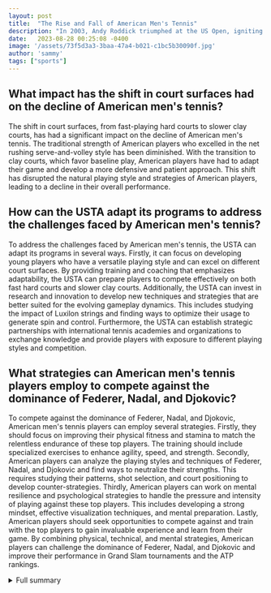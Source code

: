 ```yaml
---
layout: post
title:  "The Rise and Fall of American Men's Tennis"
description: "In 2003, Andy Roddick triumphed at the US Open, igniting hopes of a new American tennis era. However, the current state of American men's tennis tells a different story."
date:   2023-08-28 00:25:08 -0400
image: '/assets/73f5d3a3-3baa-47a4-b021-c1bc5b30090f.jpg'
author: 'sammy'
tags: ["sports"]
---
```


## What impact has the shift in court surfaces had on the decline of American men's tennis?
The shift in court surfaces, from fast-playing hard courts to slower clay courts, has had a significant impact on the decline of American men's tennis. The traditional strength of American players who excelled in the net rushing serve-and-volley style has been diminished. With the transition to clay courts, which favor baseline play, American players have had to adapt their game and develop a more defensive and patient approach. This shift has disrupted the natural playing style and strategies of American players, leading to a decline in their overall performance.

## How can the USTA adapt its programs to address the challenges faced by American men's tennis?
To address the challenges faced by American men's tennis, the USTA can adapt its programs in several ways. Firstly, it can focus on developing young players who have a versatile playing style and can excel on different court surfaces. By providing training and coaching that emphasizes adaptability, the USTA can prepare players to compete effectively on both fast hard courts and slower clay courts. Additionally, the USTA can invest in research and innovation to develop new techniques and strategies that are better suited for the evolving gameplay dynamics. This includes studying the impact of Luxilon strings and finding ways to optimize their usage to generate spin and control. Furthermore, the USTA can establish strategic partnerships with international tennis academies and organizations to exchange knowledge and provide players with exposure to different playing styles and competition.

## What strategies can American men's tennis players employ to compete against the dominance of Federer, Nadal, and Djokovic?
To compete against the dominance of Federer, Nadal, and Djokovic, American men's tennis players can employ several strategies. Firstly, they should focus on improving their physical fitness and stamina to match the relentless endurance of these top players. The training should include specialized exercises to enhance agility, speed, and strength. Secondly, American players can analyze the playing styles and techniques of Federer, Nadal, and Djokovic and find ways to neutralize their strengths. This requires studying their patterns, shot selection, and court positioning to develop counter-strategies. Thirdly, American players can work on mental resilience and psychological strategies to handle the pressure and intensity of playing against these top players. This includes developing a strong mindset, effective visualization techniques, and mental preparation. Lastly, American players should seek opportunities to compete against and train with the top players to gain invaluable experience and learn from their game. By combining physical, technical, and mental strategies, American players can challenge the dominance of Federer, Nadal, and Djokovic and improve their performance in Grand Slam tournaments and the ATP rankings.

<details>
  <summary>Full summary</summary>
The rise and fall of American men's tennis has been a tale of triumph and challenges. It all began with Andy Roddick's remarkable victory at the 2003 US Open, where he showcased immense talent and ignited hopes of a new American tennis era. Little did we know that Roddick would be the last American man to secure a Grand Slam title.<br><br>In recent years, the dominance of Roger Federer, Rafael Nadal, and Novak Djokovic has overshadowed the American presence in the Grand Slam tournaments. These three tennis legends have claimed an astounding 83% of the last 66 Majors, with eight instances of winning all four Grand Slams in a single year.<br><br>The United States Tennis Association (USTA) has actively pursued the development of young talent through various programs. The national pathway program provides a structured approach to guide promising players towards success. Additionally, initiatives like Team Challenge, Junior Team Tennis, and Junior Circuit offer young athletes critical exposure and competitive experiences.<br><br>Despite the USTA's dedicated efforts, American men face significant challenges in the ATP rankings. Currently, not a single American man is placed within the top 20. This unrepresented status in the ATP top 10 is a wake-up call for American tennis. The absence of American men in the top 20 was further solidified by John Isner's first-round exit to Vasek Pospisil in the Rogers Cup.<br><br>There are several reasons behind the decline of American men's tennis. Firstly, there has been a shift in court surfaces from fast-playing hard courts to clay, a slower surface that favors baseline play. This transition has affected the traditional strength of American players who thrived in the net rushing serve-and-volley style. Additionally, the introduction of Luxilon strings has altered gameplay dynamics, allowing players to generate more spin and control.<br><br>As we reflect on the current state of American men's tennis, it is impossible to ignore the recent successes of Rafael Nadal. In 2017, Nadal triumphed at the U.S. Open, reclaiming the world number one ranking at the age of 31 and firmly establishing himself as a force to be reckoned with.<br><br>In conclusion, American men's tennis has experienced a rollercoaster ride of triumphs and challenges. While the USTA's efforts in nurturing young talent are commendable, the dominance of Federer, Nadal, and Djokovic casts a long shadow. Overcoming the challenges posed by court surface changes and evolving gameplay styles will be crucial for American men's tennis to reclaim its place in the Grand Slam tournaments and the ATP rankings.
</details>
